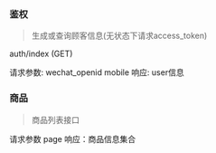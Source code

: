 ### 鉴权

> 生成或查询顾客信息(无状态下请求access_token)

auth/index (GET)

请求参数: wechat_openid mobile
响应: user信息

### 商品

> 商品列表接口

请求参数 page
响应：商品信息集合
